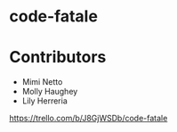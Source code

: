 # code-fatale

# Contributors

* Mimi Netto
* Molly Haughey
* Lily Herreria

https://trello.com/b/J8GjWSDb/code-fatale
